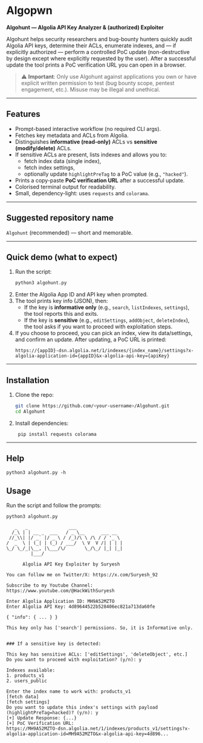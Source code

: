 # Algopwn

**Algohunt — Algolia API Key Analyzer & (authorized) Exploiter**

Algohunt helps security researchers and bug-bounty hunters quickly audit Algolia API keys, determine their ACLs, enumerate indexes, and — if explicitly authorized — perform a controlled PoC update (non-destructive by design except where explicitly requested by the user). After a successful update the tool prints a PoC verification URL you can open in a browser.

> ⚠️ **Important**: Only use Algohunt against applications you own or have explicit written permission to test (bug bounty scope, pentest engagement, etc.). Misuse may be illegal and unethical.

---

## Features

- Prompt-based interactive workflow (no required CLI args).
- Fetches key metadata and ACLs from Algolia.
- Distinguishes **informative (read-only)** ACLs vs **sensitive (modify/delete)** ACLs.
- If sensitive ACLs are present, lists indexes and allows you to:
  - fetch index data (single index),
  - fetch index settings,
  - optionally update `highlightPreTag` to a PoC value (e.g., `"hacked"`).
- Prints a copy-paste **PoC verification URL** after a successful update.
- Colorised terminal output for readability.
- Small, dependency-light: uses `requests` and `colorama`.

---

## Suggested repository name

`Algohunt` (recommended) — short and memorable.

---

## Quick demo (what to expect)

1. Run the script:
    ```bash
    python3 algohunt.py
    ```
2. Enter the Algolia App ID and API key when prompted.
3. The tool prints key info (JSON), then:
   - If the key is **informative only** (e.g., `search`, `listIndexes`, `settings`), the tool reports this and exits.
   - If the key is **sensitive** (e.g., `editSettings`, `addObject`, `deleteIndex`), the tool asks if you want to proceed with exploitation steps.
4. If you choose to proceed, you can pick an index, view its data/settings, and confirm an update. After updating, a PoC URL is printed:
    ```
    https://{appID}-dsn.algolia.net/1/indexes/{index_name}/settings?x-algolia-application-id={appID}&x-algolia-api-key={apiKey}
    ```

---

## Installation

1. Clone the repo:
    ```bash
    git clone https://github.com/<your-username>/Algohunt.git
    cd Algohunt
    ```

2. Install dependencies:
   ```
    pip install requests colorama
    ```

---

## Help
```
python3 algohunt.py -h
```

## Usage

Run the script and follow the prompts:

```
python3 algohunt.py
```
```
   _   _               ___
  /_\ | | __ _  ___   / _ \__      ___ __
 //_\\| |/ _` |/ _ \ / /_)/\ \ /\ / / '_ \
/  _  \ | (_| | (_) / ___/  \ V  V /| | | |
\_/ \_/_|\__, |\___/\/       \_/\_/ |_| |_|
         |___/

      Algolia API Key Exploiter by Suryesh

You can follow me on Twitter/X: https://x.com/Suryesh_92

Subscribe to my Youtube Channel: https://www.youtube.com/@HackWithSuryesh

Enter Algolia Application ID: MH9A52MZTO
Enter Algolia API Key: 4d89644522b528406ec821a713da60fe

{ "info": { ... } }

This key only has ['search'] permissions. So, it is Informative only.


### If a sensitive key is detected:

This key has sensitive ACLs: ['editSettings', 'deleteObject', etc.]
Do you want to proceed with exploitation? (y/n): y

Indexes available:
1. products_v1
2. users_public

Enter the index name to work with: products_v1
[fetch data]
[fetch settings]
Do you want to update this index's settings with payload (highlightPreTag=hacked)? (y/n): y
[+] Update Response: {...}
[+] PoC Verification URL:
https://MH9A52MZTO-dsn.algolia.net/1/indexes/products_v1/settings?x-algolia-application-id=MH9A52MZTO&x-algolia-api-key=4d896...

```
